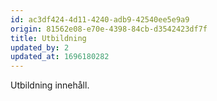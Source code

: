 ```yaml
---
id: ac3df424-4d11-4240-adb9-42540ee5e9a9
origin: 81562e08-e70e-4398-84cb-d3542423df7f
title: Utbildning
updated_by: 2
updated_at: 1696180282
---
```

Utbildning innehåll.